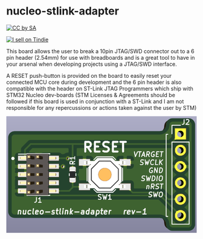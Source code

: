 # nucleo-stlink-adapter
[![CC by SA](https://i.creativecommons.org/l/by-sa/4.0/88x31.png)](https://creativecommons.org/licenses/by-sa/4.0/)

<a href="https://www.tindie.com/stores/stephenmurphy/?ref=offsite_badges&utm_source=sellers_stephenmurphy&utm_medium=badges&utm_campaign=badge_medium"><img src="https://d2ss6ovg47m0r5.cloudfront.net/badges/tindie-mediums.png" alt="I sell on Tindie" width="150" height="78"></a>

This board allows the user to break a 10pin JTAG/SWD connector out to a 6 pin header (2.54mm) for use with breadboards and is a great tool to have in your arsenal when developing projects using a JTAG/SWD interface.

A RESET push-button is provided on the board to easily reset your connected MCU core during development and the 6 pin header is also compatible with the header on ST-Link JTAG Programmers which ship with STM32 Nucleo dev-boards (STM Licenses & Agreements should be followed if this board is used in conjunction with a ST-Link and I am not responsible for any repercussions or actions taken against the user by STM)

![alt text](images/3d-image.png)
